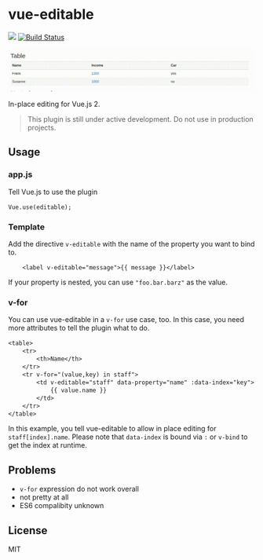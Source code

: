 # vue-editable

[![](https://img.shields.io/badge/vue-2.x-brightgreen.svg)](https://vuejs.org)
[![Build Status](https://travis-ci.org/cmllr/vue-editable.svg?branch=master)](https://travis-ci.org/cmllr/vue-editable)


![](https://raw.githubusercontent.com/cmllr/vue-editable/master/example/example.gif)
 
In-place editing for Vue.js 2.

> This plugin is still under active development. Do not use in production projects.

## Usage

### app.js

Tell Vue.js to use the plugin

```
Vue.use(editable);
```

### Template

Add the directive `v-editable` with the name of the property you want to bind to.

``` 
    <label v-editable="message">{{ message }}</label> 
```

If your property is nested, you can use `"foo.bar.barz"` as the value.

### v-for

You can use vue-editable in a `v-for` use case, too. In this case, you need more attributes to tell the plugin what to do.

```
<table>
    <tr>
        <th>Name</th>
    </tr>
    <tr v-for="(value,key) in staff">
        <td v-editable="staff" data-property="name" :data-index="key">
            {{ value.name }}
        </td>
    </tr>
</table>
```

In this example, you tell vue-editable to allow in place editing for `staff[index].name`. Please note that `data-index` is bound via `:` or `v-bind` to get the index at runtime.

## Problems

- `v-for` expression do not work overall
- not pretty at all
- ES6 compalibity unknown

## License

MIT